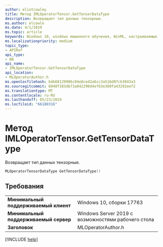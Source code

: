 ```yaml
---
author: eliotcowley
title: Метод IMLOperatorTensor.GetTensorDataType
description: Возвращает тип данных тензорные.
ms.author: elcowle
ms.date: 4/1/2019
ms.topic: article
keywords: Windows 10, windows машинного обучения, WinML, настраиваемые операторы, GetTensorDataType
ms.localizationpriority: medium
topic_type:
- APIRef
api_type:
- NA
api_name:
- IMLOperatorTensor.GetTensorDataType
api_location:
- MLOperatorAuthor.h
ms.openlocfilehash: b4b68129906c04e8ced2a6cc3a516d07cb3843a3
ms.sourcegitcommit: 6948f383d671a042290d4ef83e360fa43292eef2
ms.translationtype: MT
ms.contentlocale: ru-RU
ms.lasthandoff: 05/23/2019
ms.locfileid: "66180316"
---
```

# <a name="imloperatortensorgettensordatatype-method"></a>Метод IMLOperatorTensor.GetTensorDataType

Возвращает тип данных тензорные.

```cpp
MLOperatorTensorDataType GetTensorDataType()
```

## <a name="requirements"></a>Требования

| | |
|-|-|
| **Минимальный поддерживаемый клиент** | Windows 10, сборки 17763 |
| **Минимальный поддерживаемый сервер** | Windows Server 2019 с возможностями рабочего стола |
| **Заголовок** | MLOperatorAuthor.h |

[!INCLUDE [help](../../includes/get-help.md)]
